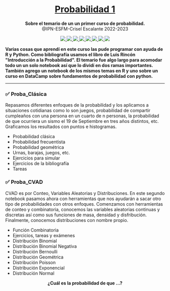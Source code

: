 <h1 align="center">
  <a href="#">
    Probabilidad 1
  </a>
</h1>

<p align="center">
  <strong>Sobre el temario de un un primer curso de probabilidad.</strong><br>
  @IPN-ESFM-Crisel Escalante 2022-2023
</p>

<p align="center">
    <a href="#">
        <img src="https://img.shields.io/badge/python-3670A0?style=for-the-badge&logo=python&logoColor=ffdd54" />
    </a>
  <a href="#">
        <img src="https://img.shields.io/badge/Matplotlib-%23ffffff.svg?style=for-the-badge&logo=Matplotlib&logoColor=black" />
    </a>
  <a href="#">
        <img src="https://img.shields.io/badge/latex-%23008080.svg?style=for-the-badge&logo=latex&logoColor=white" />
    </a>
  <a href="#">
        <img src="https://img.shields.io/badge/-Julia-9558B2?style=for-the-badge&logo=julia&logoColor=white" />
    </a>
    <a href="#">
        <img src="https://img.shields.io/badge/Datacamp-05192D?style=for-the-badge&logo=datacamp&logoColor=03E860" />
    </a>
    <a href="#">
        <img src="https://img.shields.io/badge/r-%23276DC3.svg?style=for-the-badge&logo=r&logoColor=white" />
    </a>
  <a href="#">
        <img src="https://img.shields.io/badge/numpy-%23013243.svg?style=for-the-badge&logo=numpy&logoColor=white" />
    </a>
    <a href="#">
        <img src="https://img.shields.io/badge/SciPy-%230C55A5.svg?style=for-the-badge&logo=scipy&logoColor=%white" />
    </a>
</p>


**Varias cosas que aprendí en este curso las pude programar con ayuda de R y Python. Como bibliografía usamos el libro de Luis Rincón "Introducción a la Probabilidad".  El temario fue algo largo para acomodar todo un un solo notebook así que lo dividí en dos ramas importantes. También agrego un notebook de los mismos temas en R y uno sobre un curso en DataCamp sobre fundamentos de probabilidad con python.**

---
### ✅ Proba_Clásica

Repasamos diferentes enfoques de la probabilidad y los aplicamos a situaciones cotidianas como lo son juegos, probabilidad de compartir cumpleaños con una persona en un cuarto de n personas, la probabilidad de que ocurriera un sismo el 19 de Septiembre en tres años distintos, etc. Graficamos los resultados con puntos e histogramas. 


- Probabilidad clásica
- Probabilidad frecuentista
- Probabilidad geométrica 
- Urnas, barajas, juegos, etc.
- Ejercicios para simular
- Ejercicios de la bibliografía
- Tareas


### ✅ Proba_CVAD

CVAD es por Conteo, Variables Aleatorias y Distribuciones. En este segundo notebook pasamos ahora con herramientas que nos ayudarán a sacar otro tipo de probabilidades con otros enfoques. Comenzamos con herramientas de conteo y combinatoria, conocemos las variables aleatorias continuas y discretas así como sus funciones de masa, densidad y disfribución. Finalmente, conocemos distribuciones con nombre propio. 

  - Función Combinatoria
  - Ejercicios, tareas y exámenes
  - Distribución Binomial
  - Distribución Binomial Negativa
  - Distribución Bernoulli
  - Distribución Geométrica
  - Distribución Poisson
  - Distribución Exponencial
  - Distribución Normal

<p align="center">
  <strong>¿Cuál es la probabilidad de que ...?</strong><br>
</p>
